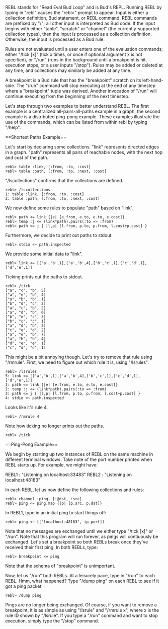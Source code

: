 REBL stands for "Read Eval Bud Loop" and is Bud's REPL.  Running REBL by typing in "rebl" causes the "rebl>" prompt to appear.  Input is either a collection definition, Bud statement, or REBL command.  REBL commands are prefixed by "/"; all other input is interpreted as Bud code.  If the input begins with either "table", "scratch" or "channel" (the currently-supported collection types), then the input is processed as a collection definition.  Otherwise, the input is processed as a Bud rule.

Rules are not evaluated until a user enters one of the evaluation commands; either "/tick [x]" (tick x times, or once if optional argument x is not specified), or "/run" (runs in the background until a breakpoint is hit, execution stops, or a user inputs "/stop").  Rules may be added or deleted at any time, and collections may similarly be added at any time.

A breakpoint is a Bud rule that has the "breakpoint" scratch on its left-hand-side.  The "/run" command will stop executing at the end of any timestep where a "breakpoint" tuple was derived.  Another invocation of "/run" will continue executing from the beginning of the next timestep.

Let's step through two examples to better understand REBL.  The first example is a centralized all-pairs-all-paths example in a graph, the second example is a distributed ping-pong example.  These examples illustrate the use of the commands, which can be listed from within rebl by typing "/help".


==Shortest Paths Example==

Let's start by declaring some collections.  "link" represents directed edges in a graph.  "path" represents all pairs of reachable nodes, with the next hop and cost of the path.

    rebl> table :link, [:from, :to, :cost]
    rebl> table :path, [:from, :to, :next, :cost]

"/lscollections" confirms that the collections are defined.

    rebl> /lscollections
    1: table :link, [:from, :to, :cost]
    2: table :path, [:from, :to, :next, :cost]

We now define some rules to populate "path" based on "link".

    rebl> path <= link {|e| [e.from, e.to, e.to, e.cost]}
    rebl> temp :j <= (link*path).pairs(:to => :from)
    rebl> path <= j { |l,p| [l.from, p.to, p.from, l.cost+p.cost] }

Furthermore, we decide to print out paths to stdout.

    rebl> stdio <~ path.inspected

We provide some initial data to "link".

    rebl> link <= [['a','b',1],['a','b',4],['b','c',1],['c','d',1],['d','e',1]]

Ticking prints out the paths to stdout.

    rebl> /tick
    ["a", "c", "b", 5]
    ["a", "e", "b", 4]
    ["a", "b", "b", 1]
    ["b", "d", "c", 2]
    ["a", "c", "b", 2]
    ["a", "d", "b", 6]
    ["b", "e", "c", 3]
    ["b", "c", "c", 1]
    ["a", "d", "b", 3]
    ["c", "e", "d", 2]
    ["a", "e", "b", 7]
    ["a", "b", "b", 4]
    ["d", "e", "e", 1]
    ["c", "d", "d", 1]

This might be a bit annoying though.  Let's try to remove that rule using "/rmrule".  First, we need to figure out which rule it is, using "/lsrules".

    rebl> /lsrules
    5: link <= [['a','b',1],['a','b',4],['b','c',1],['c','d',1],['d','e',1]]
    1: path <= link {|e| [e.from, e.to, e.to, e.cost]}
    2: temp :j <= (link*path).pairs(:to => :from)
    3: path <= j { |l,p| [l.from, p.to, p.from, l.cost+p.cost] }
    4: stdio <~ path.inspected

Looks like it's rule 4.

    rebl> /rmrule 4

Note how ticking no longer prints out the paths.

    rebl> /tick


==Ping-Pong Example==

We begin by starting up two instances of REBL on the same machine in different terminal windows.  Take note of the port number printed when REBL starts up.  For example, we might have:

REBL1 : "Listening on localhost:33483"
REBL2 : "Listening on localhost:48183"

In each REBL, let us now define the following collections and rules:

    rebl> channel :ping, [:@dst, :src]
    rebl> ping <~ ping.map {|p| [p.src, p.dst]}

In REBL1, type in an initial ping to start things off:

    rebl> ping <~ [["localhost:48183", ip_port]]

Note that no messages are exchanged until we either type "/tick [x]" or "/run".  Note that this program will run forever, as pings will contiuously be exchanged.  Let's set a breakpoint so both REBLs break once they've received their first ping.  In both REBLs, type:

    rebl> breakpoint <= ping

Note that the schema of "breakpoint" is unimportant.

Now, let us "/run" both REBLs.  At a leisurely pace, type in "/run" to each REBL.  Hmm, what happened?  Type "/dump ping" on each REBL to see if it got a ping packet:

    rebl> /dump ping

Pings are no longer being exchanged.  Of course, if you want to remove a breakpoint, it is as simple as using "/lsrule" and "/rmrule x", where x is the rule ID shown by "/lsrule".  If you type a "/run" command and want to stop execution, simply type the "/stop" command.